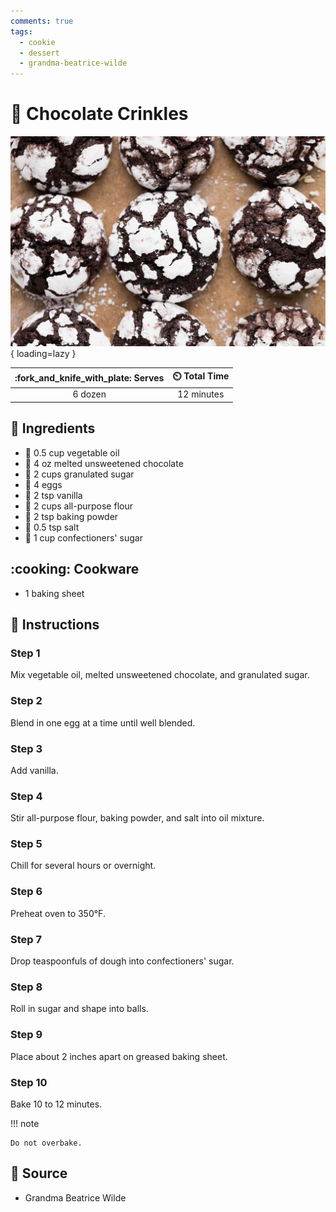 ```yaml
---
comments: true
tags:
  - cookie
  - dessert
  - grandma-beatrice-wilde
---
```

# :cookie: Chocolate Crinkles

![Chocolate Crinkles](../assets/images/chocolate-crinkles.jpg){ loading=lazy }

| :fork_and_knife_with_plate: Serves | :timer_clock: Total Time |
|:----------------------------------:|:-----------------------: |
| 6 dozen | 12 minutes |

## :salt: Ingredients

- :carrot: 0.5 cup vegetable oil
- :chocolate_bar: 4 oz melted unsweetened chocolate
- :candy: 2 cups granulated sugar
- :egg: 4 eggs
- :icecream: 2 tsp vanilla
- :ear_of_rice: 2 cups all-purpose flour
- :dash: 2 tsp baking powder
- :salt: 0.5 tsp salt
- :candy: 1 cup confectioners' sugar

## :cooking: Cookware

- 1 baking sheet

## :pencil: Instructions

### Step 1

Mix vegetable oil, melted unsweetened chocolate, and granulated sugar.

### Step 2

Blend in one egg at a time until well blended.

### Step 3

Add vanilla.

### Step 4

Stir all-purpose flour, baking powder, and salt into oil mixture.

### Step 5

Chill for several hours or overnight.

### Step 6

Preheat oven to 350°F.

### Step 7

Drop teaspoonfuls of dough into confectioners' sugar.

### Step 8

Roll in sugar and shape into balls.

### Step 9

Place about 2 inches apart on greased baking sheet.

### Step 10

Bake 10 to 12 minutes.

!!! note

    Do not overbake.

## :link: Source

- Grandma Beatrice Wilde

